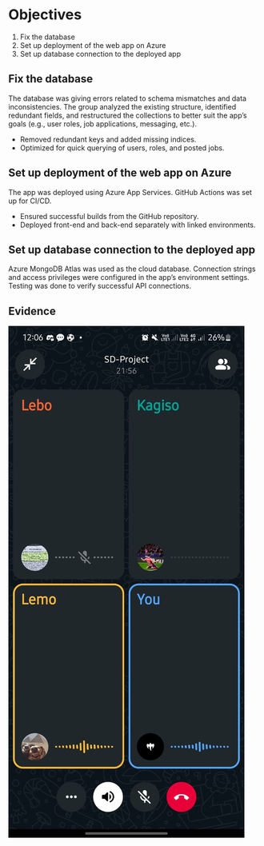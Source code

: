 # Objectives

1. Fix the database  
2. Set up deployment of the web app on Azure  
3. Set up database connection to the deployed app  

## Fix the database

The database was giving errors related to schema mismatches and data inconsistencies. The group analyzed the existing structure, identified redundant fields, and restructured the collections to better suit the app’s goals (e.g., user roles, job applications, messaging, etc.).

- Removed redundant keys and added missing indices.
- Optimized for quick querying of users, roles, and posted jobs.

## Set up deployment of the web app on Azure

The app was deployed using Azure App Services. GitHub Actions was set up for CI/CD.  

- Ensured successful builds from the GitHub repository.  
- Deployed front-end and back-end separately with linked environments.  

## Set up database connection to the deployed app

Azure MongoDB Atlas was used as the cloud database. Connection strings and access privileges were configured in the app’s environment settings. Testing was done to verify successful API connections.

## Evidence
![Scrum Picture](1st.jpg)
